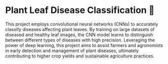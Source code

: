 # Plant Leaf Disease Classification 🌿


This project employs convolutional neural networks (CNNs) to accurately classify diseases affecting plant leaves. By training on large datasets of diseased and healthy leaf images, the CNN model learns to distinguish between different types of diseases with high precision. Leveraging the power of deep learning, this project aims to assist farmers and agronomists in early detection and management of plant diseases, ultimately contributing to higher crop yields and sustainable agriculture practices.

